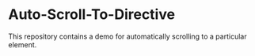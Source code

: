 # Auto-Scroll-To-Directive
This repository contains a demo for automatically scrolling to a particular element.
